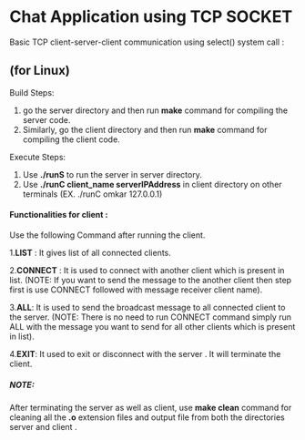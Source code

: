 # Chat Application using TCP SOCKET

Basic TCP client-server-client communication using select() system call :


## (for Linux)
Build Steps: 
1. go the server directory and then run **make** command for compiling the server code.
2. Similarly, go the client directory and then run **make** command for compiling the client code.


  
Execute Steps: 
1. Use **./runS** to run the server in server directory.
2. Use **./runC client_name serverIPAddress** in client directory on other terminals (EX. ./runC omkar 127.0.0.1)



#### Functionalities for client :

Use the following Command after running the client.

1.**LIST** : It gives list of all connected clients.

2.**CONNECT** : It is used to connect with another client which is present in list.
(NOTE: If you want to send the message to the another client then step first is use CONNECT followed with message receiver client name).

3.**ALL**: It is used to send the broadcast message to all connected client to the server.
(NOTE: There is no need to run CONNECT command simply run ALL with the message you want to send for all other clients which is present in list).

4.**EXIT**: It used to exit or disconnect with the server . It will terminate the client.




##### NOTE:
After terminating the server as well as client, use **make clean** command for cleaning all the **.o**
extension files and output file from both the directories server and client .
       
